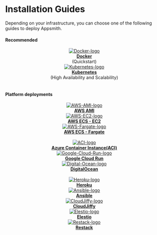 # Installation Guides

Depending on your infrastructure, you can choose one of the following guides to deploy Appsmith. 

<div class="containerBorder">

#### Recommended

<div class="containerGrid">
        <div class="columnGrid column-one" align="center">
            <div class="containerCol">
                <a href="/getting-started/setup/installation-guides/docker">
                <img class="containerImage" src="/img/docker-logo.png" alt="Docker-logo"/>
                </a> 
            </div> 
            <b><a href="/getting-started/setup/installation-guides/docker">Docker</a></b><br/>
            (Quickstart)
        </div>
        <div class="columnGrid column-two" align="center">
         <div class="containerCol">
                <a href="/getting-started/setup/installation-guides/kubernetes">
                <img class="containerImage" src="/img/Kubernetes_logo.png" alt="Kubernetes-logo"/>
                </a>     
            </div> 
            <b><a href="/getting-started/setup/installation-guides/kubernetes">Kubernetes</a></b><br/>
             (High Availability and Scalability)
        </div>
</div>
<br/>

#### Platform deployments
  
<div class="containerGrid">
        <div class="columnGrid column-one" align="center">
          <div class="containerCol">
                <a href="/getting-started/setup/installation-guides/aws-ami">
                <img class="containerImage" src="/img/AWS_AMI.png" alt="AWS-AMI-logo"/>
                </a>   
            </div> 
            <b><a href="/getting-started/setup/installation-guides/aws-ami">AWS AMI</a></b>
        </div>
        <div class="columnGrid column-two" align="center">
           <div class="containerCol">
            <a href="/getting-started/setup/installation-guides/aws-ecs">
            <img class="containerImage" src="/img/AWS-ec2.png" alt="AWS-EC2-logo"/>
            </a> 
        </div> 
        <b><a href="/getting-started/setup/installation-guides/aws-ecs">AWS ECS - EC2</a></b>
        </div>
        <div class="columnGrid column-three" align="center">
         <div class="containerCol">
            <a href="/getting-started/setup/installation-guides/aws-ecs-on-fargate">
            <img class="containerImage" src="/img/aws_fargate.png" alt="AWS-Fargate-logo"/>
            </a>     
        </div> 
         <b><a href="/getting-started/setup/installation-guides/aws-ecs-on-fargate"> AWS ECS - Fargate</a></b>
        </div>
    </div>
<br/>


<div class="containerGrid">
        <div class="columnGrid column-one" align="center">
         <div class="containerCol">
            <a href="/getting-started/setup/installation-guides/azure-aci">
            <img class="containerImage" src="/img/azure_aci.png" alt="ACI-logo"/>
            </a> 
        </div> 
            <b><a href="/getting-started/setup/installation-guides/azure-aci">Azure Container Instance(ACI)</a></b> 
        </div>
        <div class="columnGrid column-two" align="center">
        <div class="containerCol">
            <a href="/getting-started/setup/installation-guides/google-cloud-run">
            <img class="containerImage" src="/img/google-cloud-run-logo.png" alt="Google-Cloud-Run-logo"/>
            </a>   
        </div> 
        <b><a href="/getting-started/setup/installation-guides/google-cloud-run">Google Cloud Run</a></b> 
        </div>
        <div class="columnGrid column-three" align="center">
          <div class="containerCol">
            <a href="/getting-started/setup/installation-guides/digitalocean">
            <img class="containerImage" src="/img/Digital-Ocean-Logo.png" alt="Digital-Ocean-logo"/>
            </a>     
          </div> 
         <b><a href="/getting-started/setup/installation-guides/digitalocean">DigitalOcean</a></b>
        </div>
    </div>
<br/>

<div class="containerGrid">
        <div class="columnGrid column-one" align="center">
            <div class="containerCol">
             <a href="/getting-started/setup/installation-guides/heroku">
               <img class="containerImage" src="/img/heroku-logo.png" alt="Heroku-logo"/>
             </a>   
            </div> 
            <b><a href="/getting-started/setup/installation-guides/heroku">Heroku</a></b>
        </div>
        <div class="columnGrid column-two" align="center">
        <div class="containerCol">
            <a href="/getting-started/setup/installation-guides/ansible">
            <img class="containerImage" src="/img/Ansible-logo.png" alt="Ansible-logo"/>
            </a>     
        </div> 
        <b><a href="/getting-started/setup/installation-guides/ansible">Ansible</a></b>
        </div>
        <div class="columnGrid column-three" align="center">
        <div class="containerCol">
             <a href="/getting-started/setup/installation-guides/cloudjiffy">
            <img class="containerImage" src="https://ik.imagekit.io/iyat1fg3juj/cloudjiffy-logo_OhHLsg76P.png?ik-sdk-version=javascript-1.4.3&#x26;updatedAt=1657134035775" alt="CloudJiffy-logo"/>
            </a> 
        </div> 
        <b><a href="/getting-started/setup/installation-guides/cloudjiffy">CloudJiffy</a></b>
        </div>
        <div class="columnGrid column-three" align="center">
        <div class="containerCol">
             <a href="/getting-started/setup/installation-guides/elestio">
            <img class="containerImage" src="/img/Elestio.png" alt="Elestio-logo"/>
            </a> 
        </div> 
        <b><a href="/getting-started/setup/installation-guides/elestio" width="100" height="100">Elestio</a></b>
        </div>
</div>    

<div class="containerGrid">
        <div class="columnGrid column-one" align="center">
            <div class="containerCol">
            <a href="/getting-started/setup/installation-guides/restack">
             <img class="containerImage" src="/img/Restack_Icon_100px.png" alt="Restack-logo"/>
             </a>     
        </div> 
        <b><a href="/getting-started/setup/installation-guides/restack">Restack</a></b>
        </div>
        <div class="columnGrid column-two" align="center">
        </div>
        <div class="columnGrid column-three" align="center">
        </div>
</div>

</div>